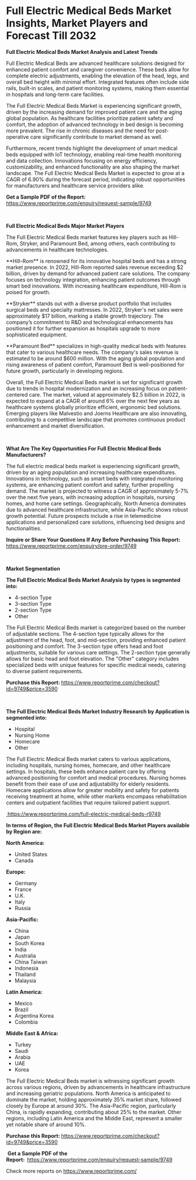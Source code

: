 <p><h1>Full Electric Medical Beds Market Insights, Market Players and Forecast Till 2032</h1></p><p><strong>Full Electric Medical Beds Market Analysis and Latest Trends</strong></p>
<p><p>Full Electric Medical Beds are advanced healthcare solutions designed for enhanced patient comfort and caregiver convenience. These beds allow for complete electric adjustments, enabling the elevation of the head, legs, and overall bed height with minimal effort. Integrated features often include side rails, built-in scales, and patient monitoring systems, making them essential in hospitals and long-term care facilities.</p><p>The Full Electric Medical Beds Market is experiencing significant growth, driven by the increasing demand for improved patient care and the aging global population. As healthcare facilities prioritize patient safety and comfort, the adoption of advanced technology in bed design is becoming more prevalent. The rise in chronic diseases and the need for post-operative care significantly contribute to market demand as well.</p><p>Furthermore, recent trends highlight the development of smart medical beds equipped with IoT technology, enabling real-time health monitoring and data collection. Innovations focusing on energy efficiency, customizability, and enhanced functionality are also shaping the market landscape. The Full Electric Medical Beds Market is expected to grow at a CAGR of 6.90% during the forecast period, indicating robust opportunities for manufacturers and healthcare service providers alike.</p></p>
<p><strong>Get a Sample PDF of the Report:&nbsp;</strong> <a href="https://www.reportprime.com/enquiry/request-sample/9749?utm_campaign=2280&utm_medium=2&utm_source=Github&utm_content=ia&utm_term=20032025&utm_id=full-electric-medical-beds">https://www.reportprime.com/enquiry/request-sample/9749</a></p>
<p>&nbsp;</p>
<p><strong>Full Electric Medical Beds Major Market Players</strong></p>
<p><p>The Full Electric Medical Beds market features key players such as Hill-Rom, Stryker, and Paramount Bed, among others, each contributing to advancements in healthcare technologies. </p><p>**Hill-Rom** is renowned for its innovative hospital beds and has a strong market presence. In 2022, Hill-Rom reported sales revenue exceeding $2 billion, driven by demand for advanced patient care solutions. The company focuses on technology integration, enhancing patient outcomes through smart bed innovations. With increasing healthcare expenditure, Hill-Rom is poised for growth.</p><p>**Stryker** stands out with a diverse product portfolio that includes surgical beds and specialty mattresses. In 2022, Stryker's net sales were approximately $17 billion, marking a stable growth trajectory. The company’s commitment to R&D and technological enhancements has positioned it for further expansion as hospitals upgrade to more sophisticated equipment.</p><p>**Paramount Bed** specializes in high-quality medical beds with features that cater to various healthcare needs. The company's sales revenue is estimated to be around $600 million. With the aging global population and rising awareness of patient comfort, Paramount Bed is well-positioned for future growth, particularly in developing regions.</p><p>Overall, the Full Electric Medical Beds market is set for significant growth due to trends in hospital modernization and an increasing focus on patient-centered care. The market, valued at approximately $2.5 billion in 2022, is expected to expand at a CAGR of around 6% over the next few years as healthcare systems globally prioritize efficient, ergonomic bed solutions. Emerging players like Malvestio and Joerns Healthcare are also innovating, contributing to a competitive landscape that promotes continuous product enhancement and market diversification.</p></p>
<p>&nbsp;</p>
<p><strong>What Are The Key Opportunities For Full Electric Medical Beds Manufacturers?</strong></p>
<p><p>The full electric medical beds market is experiencing significant growth, driven by an aging population and increasing healthcare expenditures. Innovations in technology, such as smart beds with integrated monitoring systems, are enhancing patient comfort and safety, further propelling demand. The market is projected to witness a CAGR of approximately 5-7% over the next five years, with increasing adoption in hospitals, nursing homes, and home care settings. Geographically, North America dominates due to advanced healthcare infrastructure, while Asia-Pacific shows robust growth potential. Future prospects include a rise in telemedicine applications and personalized care solutions, influencing bed designs and functionalities.</p></p>
<p><strong>Inquire or Share Your Questions If Any Before Purchasing This Report:</strong> <a href="https://www.reportprime.com/enquiry/pre-order/9749?utm_campaign=2280&utm_medium=2&utm_source=Github&utm_content=ia&utm_term=20032025&utm_id=full-electric-medical-beds">https://www.reportprime.com/enquiry/pre-order/9749</a></p>
<p>&nbsp;</p>
<p><strong>Market Segmentation</strong></p>
<p><strong>The Full Electric Medical Beds Market Analysis by types is segmented into:</strong></p>
<p><ul><li>4-section Type</li><li>3-section Type</li><li>2-section Type</li><li>Other</li></ul></p>
<p><p>The Full Electric Medical Beds market is categorized based on the number of adjustable sections. The 4-section type typically allows for the adjustment of the head, foot, and mid-section, providing enhanced patient positioning and comfort. The 3-section type offers head and foot adjustments, suitable for various care settings. The 2-section type generally allows for basic head and foot elevation. The "Other" category includes specialized beds with unique features for specific medical needs, catering to diverse patient requirements.</p></p>
<p><strong>Purchase this Report:&nbsp;</strong><a href="https://www.reportprime.com/checkout?id=9749&price=3590&utm_campaign=2280&utm_medium=2&utm_source=Github&utm_content=ia&utm_term=20032025&utm_id=full-electric-medical-beds">https://www.reportprime.com/checkout?id=9749&price=3590</a></p>
<p>&nbsp;</p>
<p><strong>The Full Electric Medical Beds Market Industry Research by Application is segmented into:</strong></p>
<p><ul><li>Hospital</li><li>Nursing Home</li><li>Homecare</li><li>Other</li></ul></p>
<p><p>The Full Electric Medical Beds market caters to various applications, including hospitals, nursing homes, homecare, and other healthcare settings. In hospitals, these beds enhance patient care by offering advanced positioning for comfort and medical procedures. Nursing homes benefit from their ease of use and adjustability for elderly residents. Homecare applications allow for greater mobility and safety for patients receiving treatment at home, while other markets encompass rehabilitation centers and outpatient facilities that require tailored patient support.</p></p>
<p><a href="https://www.reportprime.com/full-electric-medical-beds-r9749?utm_campaign=2280&utm_medium=2&utm_source=Github&utm_content=ia&utm_term=20032025&utm_id=full-electric-medical-beds">&nbsp;https://www.reportprime.com/full-electric-medical-beds-r9749</a></p>
<p><strong>In terms of Region, the Full Electric Medical Beds Market Players available by Region are:</strong></p>
<p>
    <p> <strong> North America: </strong>
        <ul>
            <li>United States</li>
            <li>Canada</li>
        </ul>
        </p> 
    <p> <strong> Europe: </strong>
        <ul>
            <li>Germany</li>
            <li>France</li>
            <li>U.K.</li>
            <li>Italy</li>
            <li>Russia</li>
        </ul>
        </p> 
    <p> <strong> Asia-Pacific: </strong>
        <ul>
            <li>China</li>
            <li>Japan</li>
            <li>South Korea</li>
            <li>India</li>
            <li>Australia</li>
            <li>China Taiwan</li>
            <li>Indonesia</li>
            <li>Thailand</li>
            <li>Malaysia</li>
        </ul>
        </p> 
    <p> <strong> Latin America: </strong>
        <ul>
            <li>Mexico</li>
            <li>Brazil</li>
            <li>Argentina Korea</li>
            <li>Colombia</li>
        </ul>
        </p> 
    <p> <strong> Middle East & Africa: </strong>
        <ul>
            <li>Turkey</li>
            <li>Saudi</li>
            <li>Arabia</li>
            <li>UAE</li>
            <li>Korea</li>
        </ul>
    </p>
    </p>
<p><p>The Full Electric Medical Beds market is witnessing significant growth across various regions, driven by advancements in healthcare infrastructure and increasing geriatric populations. North America is anticipated to dominate the market, holding approximately 35% market share, followed closely by Europe at around 30%. The Asia-Pacific region, particularly China, is rapidly expanding, contributing about 25% to the market. Other regions, including Latin America and the Middle East, represent a smaller yet notable share of around 10%.</p></p>
<p><strong>Purchase this Report: </strong><a href="https://www.reportprime.com/checkout?id=9749&price=3590&utm_campaign=2280&utm_medium=2&utm_source=Github&utm_content=ia&utm_term=20032025&utm_id=full-electric-medical-beds">https://www.reportprime.com/checkout?id=9749&price=3590</a></p>
<p>&nbsp;<strong>Get a Sample PDF of the Report:&nbsp;&nbsp;</strong><a href="https://www.reportprime.com/enquiry/request-sample/9749?utm_campaign=2280&utm_medium=2&utm_source=Github&utm_content=ia&utm_term=20032025&utm_id=full-electric-medical-beds">https://www.reportprime.com/enquiry/request-sample/9749</a></p>
<p><strong></strong></p>
<p>Check more reports on <a href="https://www.reportprime.com/?utm_campaign=2280&utm_medium=2&utm_source=Github&utm_content=ia&utm_term=20032025&utm_id=full-electric-medical-beds">https://www.reportprime.com/</a></p>